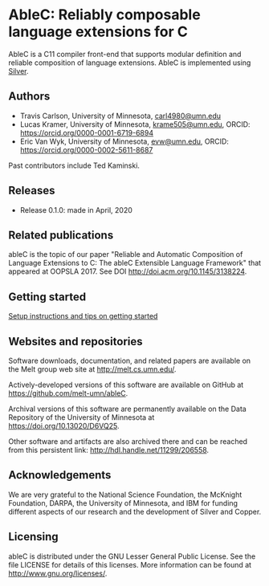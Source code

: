 AbleC: Reliably composable language extensions for C
====================================================

AbleC is a C11 compiler front-end that supports modular definition and reliable composition of language extensions. AbleC is implemented using [Silver](https://github.com/melt-umn/silver).

## Authors
- Travis Carlson, University of Minnesota, carl4980@umn.edu
- Lucas Kramer, University of Minnesota, krame505@umn.edu,
  ORCID: https://orcid.org/0000-0001-6719-6894
- Eric Van Wyk, University of Minnesota, evw@umn.edu,
  ORCID: https://orcid.org/0000-0002-5611-8687

Past contributors include Ted Kaminski.

## Releases
- Release 0.1.0: made in April, 2020

## Related publications

ableC is the topic of our paper "Reliable and Automatic Composition of
Language Extensions to C: The ableC Extensible Language Framework"
that appeared at OOPSLA 2017. See DOI http://doi.acm.org/10.1145/3138224.

## Getting started
[Setup instructions and tips on getting started](GETTING_STARTED.md)

## Websites and repositories

Software downloads, documentation, and related papers are available on the
Melt group web site at http://melt.cs.umn.edu/.

Actively-developed versions of this software are available on GitHub at
https://github.com/melt-umn/ableC.

Archival versions of this software are permanently available on the Data
Repository of the University of Minnesota at https://doi.org/10.13020/D6VQ25.

Other software and artifacts are also archived there and can be
reached from this persistent link: http://hdl.handle.net/11299/206558.


## Acknowledgements
We are very grateful to the National Science Foundation, the McKnight
Foundation, DARPA, the University of Minnesota, and IBM for funding
different aspects of our research and the development of Silver and
Copper.


## Licensing
ableC is distributed under the GNU Lesser General Public
License.  See the file LICENSE for details of this licenses.  More
information can be found at http://www.gnu.org/licenses/.

